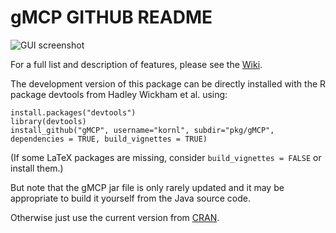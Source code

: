 # gMCP GITHUB README

![GUI screenshot](https://raw.github.com/kornl/gMCP/master/www/GUI.png)

For a full list and description of features, please see the [Wiki](https://github.com/kornl/gMCP/wiki).

The development version of this package can be directly installed with the R package devtools from Hadley Wickham et al. using:

    install.packages("devtools")
    library(devtools)
    install_github("gMCP", username="kornl", subdir="pkg/gMCP", dependencies = TRUE, build_vignettes = TRUE)

(If some LaTeX packages are missing, consider `build_vignettes = FALSE` or install them.)

But note that the gMCP jar file is only rarely updated and it may be appropriate to build it yourself from the Java source code.

Otherwise just use the current version from [CRAN](http://cran.r-project.org/web/packages/gMCP/).
